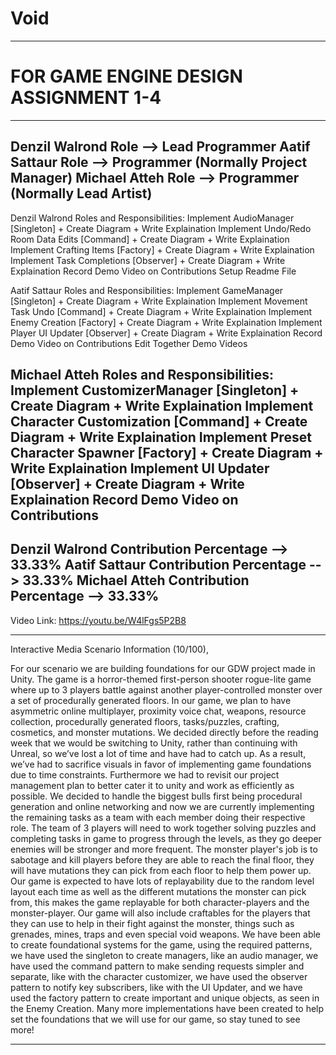 # Void
------------------------------------------------------------------------------
# FOR GAME ENGINE DESIGN ASSIGNMENT 1-4
------------------------------------------------------------------------------
Denzil Walrond Role     -->     Lead Programmer
Aatif Sattaur Role      -->     Programmer (Normally Project Manager)
Michael Atteh Role      -->     Programmer (Normally Lead Artist)
------------------------------------------------------------------------------
Denzil Walrond Roles and Responsibilities:
    Implement AudioManager                  [Singleton]
        + Create Diagram
        + Write Explaination
    Implement Undo/Redo Room Data Edits     [Command]
        + Create Diagram
        + Write Explaination
    Implement Crafting Items                [Factory]
        + Create Diagram
        + Write Explaination
    Implement Task Completions              [Observer]
        + Create Diagram
        + Write Explaination
    Record Demo Video on Contributions
    Setup Readme File

Aatif Sattaur Roles and Responsibilities:
    Implement GameManager                   [Singleton]
        + Create Diagram
        + Write Explaination
    Implement Movement Task Undo            [Command]
        + Create Diagram
        + Write Explaination
    Implement Enemy Creation                [Factory]
        + Create Diagram
        + Write Explaination
    Implement Player UI Updater             [Observer]
        + Create Diagram
        + Write Explaination
    Record Demo Video on Contributions
    Edit Together Demo Videos

Michael Atteh Roles and Responsibilities:
    Implement CustomizerManager             [Singleton]
        + Create Diagram
        + Write Explaination
    Implement Character Customization       [Command]
        + Create Diagram
        + Write Explaination
    Implement Preset Character Spawner      [Factory]
        + Create Diagram
        + Write Explaination
    Implement UI Updater                    [Observer]
        + Create Diagram
        + Write Explaination
    Record Demo Video on Contributions
------------------------------------------------------------------------------
Denzil Walrond Contribution Percentage   -->    33.33%
Aatif Sattaur Contribution Percentage    -->    33.33%
Michael Atteh Contribution Percentage    -->    33.33%
------------------------------------------------------------------------------
Video Link: https://youtu.be/W4lFgs5P2B8



------------------------------------------------------------------------------
Interactive Media Scenario Information (10/100),

For our scenario we are building foundations for our GDW project made 
in Unity. The game is a horror-themed first-person shooter rogue-lite 
game where up to 3 players battle against another player-controlled 
monster over a set of procedurally generated floors. In our game, we 
plan to have asymmetric online multiplayer, proximity voice chat, 
weapons, resource collection, procedurally generated floors, 
tasks/puzzles, crafting, cosmetics, and monster mutations. We decided 
directly before the reading week that we would be switching to Unity, 
rather than continuing with Unreal, so we’ve lost a lot of time and 
have had to catch up. As a result, we’ve had to sacrifice visuals in 
favor of implementing game foundations due to time constraints. 
Furthermore we had to revisit our project management plan to better 
cater it to unity and work as efficiently as possible. We decided to 
handle the biggest bulls first being procedural generation and online
networking and now we are currently implementing the remaining tasks as
a team with each member doing their respective role. The team of 3 players
will need to work together solving puzzles and completing tasks in game to
progress through the levels, as they go deeper enemies will be stronger and 
more frequent. The monster player's job is to sabotage and kill players 
before they are able to reach the final floor, they will have mutations 
they can pick from each floor to help them power up. Our game is expected to 
have lots of replayability due to the random level layout each time as well 
as the different mutations the monster can pick from, this makes the game 
replayable for both character-players and the monster-player. Our game will 
also include craftables for the players that they can use to help in their 
fight against the monster, things such as grenades, mines, traps and even 
special void weapons. We have been able to create foundational systems for 
the game, using the required patterns, we have used the singleton to create 
managers, like an audio manager, we have used the command pattern to make sending 
requests simpler and separate, like with the character customizer, we 
have used the observer pattern to notify key subscribers, like with the 
UI Updater, and we have used the factory pattern to create important and 
unique objects, as seen in the Enemy Creation. Many more implementations 
have been created to help set the foundations that we will use for
our game, so stay tuned to see more!

------------------------------------------------------------------------------
